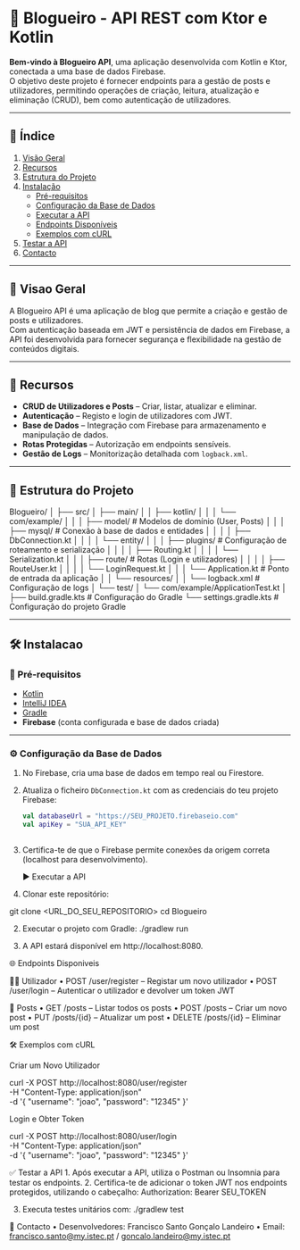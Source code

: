 # 📄 Blogueiro - API REST com Ktor e Kotlin  

**Bem-vindo à Blogueiro API**, uma aplicação desenvolvida com Kotlin e Ktor, conectada a uma base de dados Firebase.  
O objetivo deste projeto é fornecer endpoints para a gestão de posts e utilizadores, permitindo operações de criação, leitura, atualização e eliminação (CRUD), bem como autenticação de utilizadores.  

---

## 📑 Índice
1. [Visão Geral](#visao-geral)  
2. [Recursos](#recursos)  
3. [Estrutura do Projeto](#estrutura-do-projeto)  
4. [Instalação](#instalacao)  
   - [Pré-requisitos](#pré-requisitos)  
   - [Configuração da Base de Dados](#configuracao-da-base-de-dados)  
   - [Executar a API](#executar-a-api)  
   - [Endpoints Disponíveis](#endpoints-disponiveis)  
   - [Exemplos com cURL](#exemplos-com-curl)  
5. [Testar a API](#testar-a-api)  
6. [Contacto](#contacto)  

---

## 📜 Visao Geral  
A Blogueiro API é uma aplicação de blog que permite a criação e gestão de posts e utilizadores.  
Com autenticação baseada em JWT e persistência de dados em Firebase, a API foi desenvolvida para fornecer segurança e flexibilidade na gestão de conteúdos digitais.  

---

## 🔧 Recursos  
- **CRUD de Utilizadores e Posts** – Criar, listar, atualizar e eliminar.  
- **Autenticação** – Registo e login de utilizadores com JWT.  
- **Base de Dados** – Integração com Firebase para armazenamento e manipulação de dados.  
- **Rotas Protegidas** – Autorização em endpoints sensíveis.  
- **Gestão de Logs** – Monitorização detalhada com `logback.xml`.  

---

## 📂 Estrutura do Projeto  
Blogueiro/
│
├── src/
│   ├── main/
│   │   ├── kotlin/
│   │   │   └── com/example/
│   │   │       ├── model/              # Modelos de domínio (User, Posts)
│   │   │       ├── mysql/              # Conexão à base de dados e entidades
│   │   │       │   ├── DbConnection.kt
│   │   │       │   └── entity/
│   │   │       ├── plugins/            # Configuração de roteamento e serialização
│   │   │       │   ├── Routing.kt
│   │   │       │   └── Serialization.kt
│   │   │       ├── route/              # Rotas (Login e utilizadores)
│   │   │       │   ├── RouteUser.kt
│   │   │       │   └── LoginRequest.kt
│   │   │       └── Application.kt      # Ponto de entrada da aplicação
│   │   └── resources/
│   │       └── logback.xml             # Configuração de logs
│   └── test/
│       └── com/example/ApplicationTest.kt
│
├── build.gradle.kts                    # Configuração do Gradle
└── settings.gradle.kts                 # Configuração do projeto Gradle

---

## 🛠️ Instalacao  

### 🔗 Pré-requisitos  
- [Kotlin](https://kotlinlang.org/)  
- [IntelliJ IDEA](https://www.jetbrains.com/idea/)  
- [Gradle](https://gradle.org/)  
- **Firebase** (conta configurada e base de dados criada)  

---

### ⚙️ Configuração da Base de Dados  
1. No Firebase, cria uma base de dados em tempo real ou Firestore.  
2. Atualiza o ficheiro `DbConnection.kt` com as credenciais do teu projeto Firebase:  
   ```kotlin
   val databaseUrl = "https://SEU_PROJETO.firebaseio.com"
   val apiKey = "SUA_API_KEY"
	
 3.	Certifica-te de que o Firebase permite conexões da origem correta (localhost para desenvolvimento).

    ▶️ Executar a API
1.	Clonar este repositório:

git clone <URL_DO_SEU_REPOSITORIO>
cd Blogueiro

2.	Executar o projeto com Gradle:
./gradlew run

3.	A API estará disponível em http://localhost:8080.
   
🌐 Endpoints Disponiveis

🧑‍💻 Utilizador
	•	POST /user/register – Registar um novo utilizador
	•	POST /user/login – Autenticar o utilizador e devolver um token JWT

📝 Posts
	•	GET /posts – Listar todos os posts
	•	POST /posts – Criar um novo post
	•	PUT /posts/{id} – Atualizar um post
	•	DELETE /posts/{id} – Eliminar um post

🛠️ Exemplos com cURL

Criar um Novo Utilizador

curl -X POST http://localhost:8080/user/register \
-H "Content-Type: application/json" \
-d '{
  "username": "joao",
  "password": "12345"
}'

Login e Obter Token

curl -X POST http://localhost:8080/user/login \
-H "Content-Type: application/json" \
-d '{
  "username": "joao",
  "password": "12345"
}'

✅ Testar a API
	1.	Após executar a API, utiliza o Postman ou Insomnia para testar os endpoints.
	2.	Certifica-te de adicionar o token JWT nos endpoints protegidos, utilizando o cabeçalho:
    Authorization: Bearer SEU_TOKEN

  3.	Executa testes unitários com:
     ./gradlew test

   📧 Contacto
	•	Desenvolvedores: Francisco Santo Gonçalo Landeiro
	•	Email: francisco.santo@my.istec.pt / goncalo.landeiro@my.istec.pt

